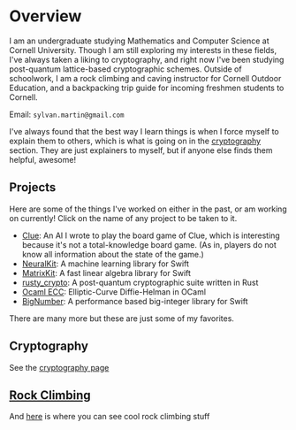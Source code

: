 # Overview
I am an undergraduate studying Mathematics and Computer Science at Cornell University. Though I am still
exploring my interests in these fields, I've always taken a liking to cryptography, and right now I've been studying
post-quantum lattice-based cryptographic schemes. Outside of schoolwork, I am a rock climbing and caving instructor
for Cornell Outdoor Education, and a backpacking trip guide for incoming freshmen students to Cornell.

Email: `sylvan.martin@gmail.com`

I've always found that the best way I learn things is when I force myself to explain them to others, which 
is what is going on in the [cryptography](cryptography/crypto.md) section. They are just explainers to myself, 
but if anyone else finds them helpful, awesome!

## Projects
Here are some of the things I've worked on either in the past, or am working on currently! Click on the name of any project to be taken to it.

 - [Clue](https://github.com/SylvanM/Clue): An AI I wrote to play the board game of Clue, which is interesting because it's not a total-knowledge board game. (As in, players do not know all information about the state of the game.)
 - [NeuralKit](https://github.com/SylvanM/NeuralKit): A machine learning library for Swift
 - [MatrixKit](https://github.com/SylvanM/MatrixKit): A fast linear algebra library for Swift
 - [rusty_crypto](https://github.com/SylvanM/rusty_crypto): A post-quantum cryptographic suite written in Rust
 - [Ocaml ECC](https://github.com/SylvanM/cs3110-sectool): Elliptic-Curve Diffie-Helman in OCaml
 - [BigNumber](https://github.com/SylvanM/BigNumber): A performance based big-integer library for Swift

There are many more but these are just some of my favorites.

## Cryptography

See the [cryptography page](cryptography/crypto.md)

## [Rock Climbing](climbing/CLIMBING.md)
And [here](climbing/CLIMBING.md) is where you can see cool rock climbing stuff
